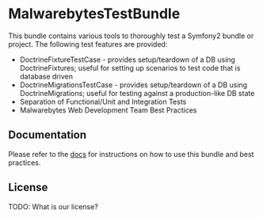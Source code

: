 # MalwarebytesTestBundle

This bundle contains various tools to thoroughly test a Symfony2 bundle or project. The following test features are
provided:

 - DoctrineFixtureTestCase - provides setup/teardown of a DB using DoctrineFixtures; useful for setting up scenarios to
   test code that is database driven
 - DoctrineMigrationsTestCase - provides setup/teardown of a DB using DoctrineMigrations; useful for testing against a
   production-like DB state
 - Separation of Functional/Unit and Integration Tests
 - Malwarebytes Web Development Team Best Practices


## Documentation

Please refer to the [docs](Resources/doc/index.md) for instructions
on how to use this bundle and best practices.


## License

TODO: What is our license?